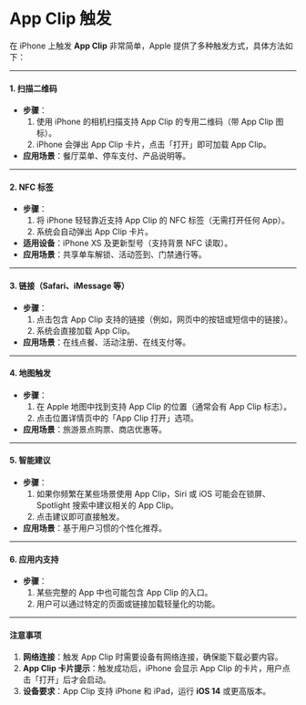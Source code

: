 # App Clip 触发

在 iPhone 上触发 **App Clip** 非常简单，Apple 提供了多种触发方式，具体方法如下：

***

#### **1. 扫描二维码**

* **步骤**：
  1. 使用 iPhone 的相机扫描支持 App Clip 的专用二维码（带 App Clip 图标）。
  2. iPhone 会弹出 App Clip 卡片，点击「打开」即可加载 App Clip。
* **应用场景**：餐厅菜单、停车支付、产品说明等。

***

#### **2. NFC 标签**

* **步骤**：
  1. 将 iPhone 轻轻靠近支持 App Clip 的 NFC 标签（无需打开任何 App）。
  2. 系统会自动弹出 App Clip 卡片。
* **适用设备**：iPhone XS 及更新型号（支持背景 NFC 读取）。
* **应用场景**：共享单车解锁、活动签到、门禁通行等。

***

#### **3. 链接（Safari、iMessage 等）**

* **步骤**：
  1. 点击包含 App Clip 支持的链接（例如，网页中的按钮或短信中的链接）。
  2. 系统会直接加载 App Clip。
* **应用场景**：在线点餐、活动注册、在线支付等。

***

#### **4. 地图触发**

* **步骤**：
  1. 在 Apple 地图中找到支持 App Clip 的位置（通常会有 App Clip 标志）。
  2. 点击位置详情页中的「App Clip 打开」选项。
* **应用场景**：旅游景点购票、商店优惠等。

***

#### **5. 智能建议**

* **步骤**：
  1. 如果你频繁在某些场景使用 App Clip，Siri 或 iOS 可能会在锁屏、Spotlight 搜索中建议相关的 App Clip。
  2. 点击建议即可直接触发。
* **应用场景**：基于用户习惯的个性化推荐。

***

#### **6. 应用内支持**

* **步骤**：
  1. 某些完整的 App 中也可能包含 App Clip 的入口。
  2. 用户可以通过特定的页面或链接加载轻量化的功能。

***

#### **注意事项**

1. **网络连接**：触发 App Clip 时需要设备有网络连接，确保能下载必要内容。
2. **App Clip 卡片提示**：触发成功后，iPhone 会显示 App Clip 的卡片，用户点击「打开」后才会启动。
3. **设备要求**：App Clip 支持 iPhone 和 iPad，运行 **iOS 14** 或更高版本。
